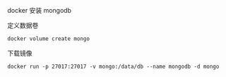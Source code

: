 docker 安装 mongodb

定义数据卷

```sh
docker volume create mongo
```

下载镜像

```Dockerfile
docker run -p 27017:27017 -v mongo:/data/db --name mongodb -d mongo
```
